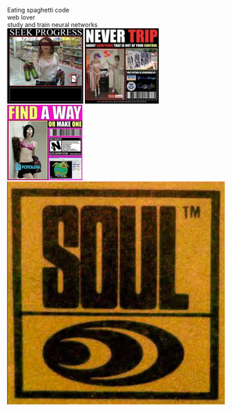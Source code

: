 Eating spaghetti code  
web lover  
study and train neural networks  
![img-fun](./assets/sp.webp "img-fun")
![img-fun](./assets/nt.webp "img-fun")
![img-fun](./assets/fw.webp "img-fun")
![img-fun](./assets/sl.webp "img-fun")
